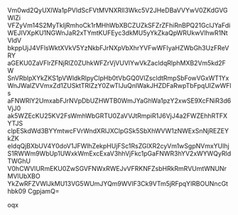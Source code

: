 Vm0wd2QyUXlWa1pPVldScFVtMVNXRll3Wkc5V2JHeDBaVVYwV0ZKdGVGWlZi
VFZyVm14S2MyTkljRmhoCk1rMHhWbXBCZUZkSFZrZFhiRnBPQ21GclJYaFdi
WEJIVXpKU1NGWnJaR2xTYmtKUFEyc3dkMU5yYkZkaQpWRUkwVlhwR1NtVldV
bkppUjJ4VFlsWktXVkV5YzNkbFJrNXpVbXhrYVFwWFIyaHZWbGh3UzFReVRY
aGEKU0ZaVFlrZFNjRlZ0ZUhkWFZrVjVUVlYwVkZacldqRlphMXB2Vm5kd2FW
SnVRblpXYkZKS1pVWldkRlpyClpHb0tVbGQ0VlZscldtRmpSbFowVGxWT1Yx
WnJWalZVVmxZd1ZUSktTRlZzY0ZwTlJuQnlWakJHZDFaRwpTbFpqUlZwWFls
aFNWRlY2UmxabFJrNVpDbUZHWTB0WmJYaGhWa1pzY2xwSE9XcFNiR3d6VjJ0
ak5WZEcKU25KV2FsWmhWbGRTU0ZaVVJtRmpiR1J6VjJ4a2FWZEhhRTFXYTJS
clpESkdWd3BYYmtwcFVrWndXRlJXClpGSk5SbXhWVW1zNWExSnNjREZEYkZK
eldqQjBXbUV4Y0doV1JFWlhZekpHUjFSc1RsZGlXR2cyVm1wSgpNVmxYUlhj
S1RWWm9WbUp1UWxkWmExcExaV3hhVjFkc1pGaFNWR3hYV2xWYWQyRldTWGhU
V0hCWVlURmEKU0ZwSGVFNWxRWEJvVFRKNFZsbHRkRmRVUmtWNUNrMVlUbXBO
YkZwRFZVWlJkMU13VG5WUmJYQm9WVlF3Ck9VTm5jRFpqYlRBOUNncGthbk09
CgpjamQ=

oqx